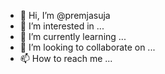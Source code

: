 - 👋 Hi, I’m @premjasuja
- 👀 I’m interested in ...
- 🌱 I’m currently learning ...
- 💞️ I’m looking to collaborate on ...
- 📫 How to reach me ...

<!---
premjasuja/premjasuja is a ✨ special ✨ repository because its `README.md` (this file) appears on your GitHub profile.
You can click the Preview link to take a look at your changes.
--->
